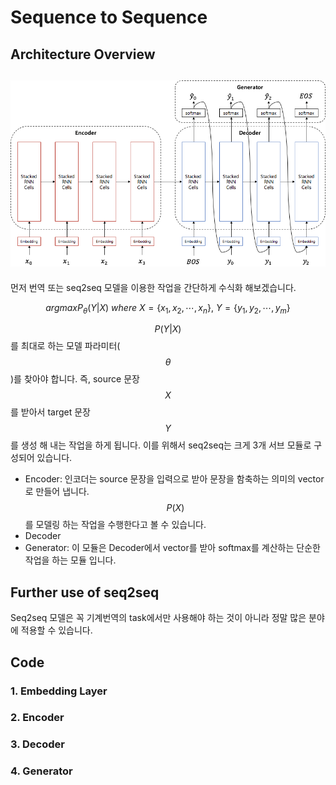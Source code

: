 # Sequence to Sequence

## Architecture Overview

## ![](/assets/seq2seq_architecture.png)

먼저 번역 또는 seq2seq 모델을 이용한 작업을 간단하게 수식화 해보겠습니다.

$$
argmaxP_\theta(Y|X)~where~X=\{x_1,x_2,\cdots,x_n\},~Y=\{y_1,y_2,\cdots,y_m\}
$$

$$ P(Y|X) $$를 최대로 하는 모델 파라미터($$ \theta $$)를 찾아야 합니다. 즉, source 문장 $$ X $$를 받아서 target 문장 $$ Y $$를 생성 해 내는 작업을 하게 됩니다. 이를 위해서 seq2seq는 크게 3개 서브 모듈로 구성되어 있습니다. 

- Encoder: 인코더는 source 문장을 입력으로 받아 문장을 함축하는 의미의 vector로 만들어 냅니다. $$ P(X) $$를 모델링 하는 작업을 수행한다고 볼 수 있습니다.
- Decoder
- Generator: 이 모듈은 Decoder에서 vector를 받아 softmax를 계산하는 단순한 작업을 하는 모듈 입니다. 

## Further use of seq2seq

Seq2seq 모델은 꼭 기계번역의 task에서만 사용해야 하는 것이 아니라 정말 많은 분야에 적용할 수 있습니다.

## Code

### 1. Embedding Layer

### 2. Encoder

### 3. Decoder

### 4. Generator


